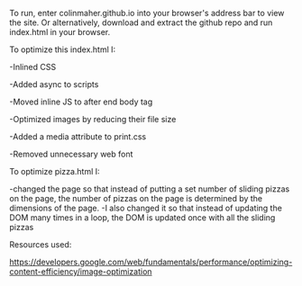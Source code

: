To run, enter colinmaher.github.io into your browser's address bar to view the site.
Or alternatively, download and extract the github repo and run index.html in your browser.

To optimize this index.html I:


  -Inlined CSS
  
  -Added async to scripts
  
  -Moved inline JS to after end body tag
  
  -Optimized images by reducing their file size
  
  -Added a media attribute to print.css
  
  -Removed unnecessary web font

To optimize pizza.html I:

-changed the page so that instead of putting a set number of sliding pizzas on the page, the number of pizzas on the page is determined by the dimensions of the page.
-I also changed it so that instead of updating the DOM many times in a loop, the DOM is updated once with all the sliding pizzas

Resources used:

https://developers.google.com/web/fundamentals/performance/optimizing-content-efficiency/image-optimization
